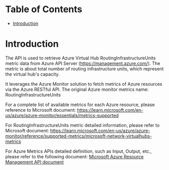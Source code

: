 # Table of Contents
- [Introduction](#introduction)


# Introduction <a name="introduction"></a>
The API is used to retrieve Azure Virtual Hub RoutingInfrastructureUnits metric data from Azure API Server (https://management.azure.com/). The metric is about total number of routing infrastructure units, which represent the virtual hub's capacity.



It leverages the Azure Monitor solution to fetch metrics of Azure resources via the Azure RESTful API. The original Azure monitor metrics name: RoutingInfrastructureUnits



For a complete list of available metrics for each Azure resource, please reference to Microsoft document: https://learn.microsoft.com/en-us/azure/azure-monitor/essentials/metrics-supported

For RoutingInfrastructureUnits metric detailed information, please refer to Microsoft document: https://learn.microsoft.com/en-us/azure/azure-monitor/reference/supported-metrics/microsoft-network-virtualhubs-metrics

For Azure Metrics APIs detailed definition, such as Input, Output, etc., please refer to the following document:
[Microsoft Azure Resource Management API document](https://learn.microsoft.com/en-us/rest/api/monitor/metrics/list?view=rest-monitor-2023-10-01&tabs=HTTP)
